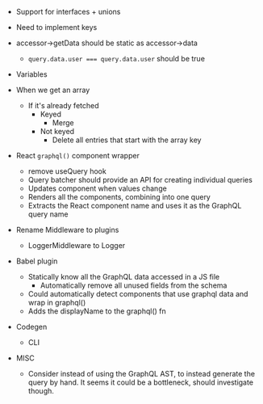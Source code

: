 - Support for interfaces + unions
- Need to implement keys
- accessor->getData should be static as accessor->data
  - `query.data.user === query.data.user` should be true
- Variables
- When we get an array

  - If it's already fetched
    - Keyed
      - Merge
    - Not keyed
      - Delete all entries that start with the array key

* React `graphql()` component wrapper

  - remove useQuery hook
  - Query batcher should provide an API for creating individual queries
  - Updates component when values change
  - Renders all the components, combining into one query
  - Extracts the React component name and uses it as the GraphQL query name

* Rename Middleware to plugins

  - LoggerMiddleware to Logger

* Babel plugin
  - Statically know all the GraphQL data accessed in a JS file
    - Automatically remove all unused fields from the schema
  * Could automatically detect components that use graphql data and wrap in graphql()
  * Adds the displayName to the graphql() fn

- Codegen

  - CLI

- MISC
  - Consider instead of using the GraphQL AST, to instead generate the query by hand. It seems it could be a bottleneck, should investigate though.
